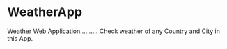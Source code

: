 # WeatherApp
 Weather Web Application..........
 Check weather of any Country and City in this App.
